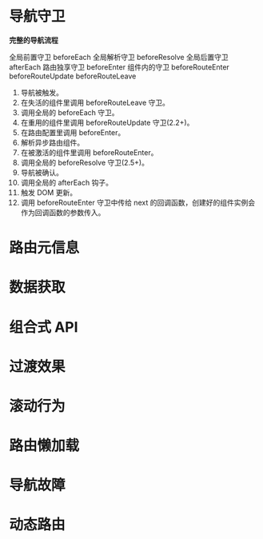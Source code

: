 # 导航守卫

**完整的导航流程**

全局前置守卫  beforeEach
全局解析守卫  beforeResolve
全局后置守卫  afterEach
路由独享守卫  beforeEnter
组件内的守卫  beforeRouteEnter  beforeRouteUpdate beforeRouteLeave

1. 导航被触发。
2. 在失活的组件里调用 beforeRouteLeave 守卫。
3. 调用全局的 beforeEach 守卫。
4. 在重用的组件里调用 beforeRouteUpdate 守卫(2.2+)。
5. 在路由配置里调用 beforeEnter。
6. 解析异步路由组件。
7. 在被激活的组件里调用 beforeRouteEnter。
8. 调用全局的 beforeResolve 守卫(2.5+)。
9. 导航被确认。
10. 调用全局的 afterEach 钩子。
11. 触发 DOM 更新。
12. 调用 beforeRouteEnter 守卫中传给 next 的回调函数，创建好的组件实例会作为回调函数的参数传入。

# 路由元信息

# 数据获取

# 组合式 API

# 过渡效果

# 滚动行为

# 路由懒加载

# 导航故障

# 动态路由
